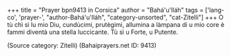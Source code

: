 +++
title = "Prayer bpn9413 in Corsica"
author = "Bahá'u'lláh"
tags = ['lang-co', 'prayer-', "author-Bahá'u'lláh", "category-unsorted", "cat-Zitelli"]
+++
O tù chì sì lu mio Diu, cundùcimi, prutègimi, allumina a làmpana di u mio core è fammi diventà una stella luccicante. Tù sì u Forte, u Putente.

(Source category: Zitelli)
(Bahaiprayers.net ID: 9413)
